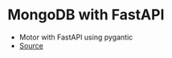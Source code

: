 # MongoDB with FastAPI

- Motor with FastAPI using pygantic
- [Source](https://www.mongodb.com/developer/languages/python/python-quickstart-fastapi/)
